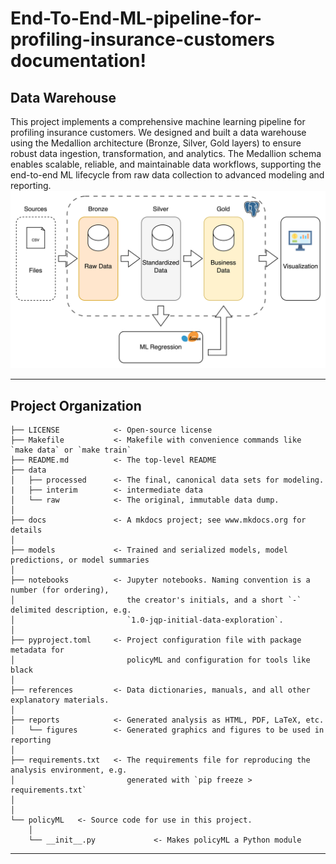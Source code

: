 # End-To-End-ML-pipeline-for-profiling-insurance-customers documentation!

## Data Warehouse
This project implements a comprehensive machine learning pipeline for profiling insurance customers. We designed and built a data warehouse using the Medallion architecture (Bronze, Silver, Gold layers) to ensure robust data ingestion, transformation, and analytics. The Medallion schema enables scalable, reliable, and maintainable data workflows, supporting the end-to-end ML lifecycle from raw data collection to advanced modeling and reporting.
![alt text](figures/warehouse.png "Warehouse")


-------- 
## Project Organization

```
├── LICENSE            <- Open-source license 
├── Makefile           <- Makefile with convenience commands like `make data` or `make train`
├── README.md          <- The top-level README 
├── data
│   ├── processed      <- The final, canonical data sets for modeling.
|   ├── interim        <- intermediate data
│   └── raw            <- The original, immutable data dump.
│
├── docs               <- A mkdocs project; see www.mkdocs.org for details
│
├── models             <- Trained and serialized models, model predictions, or model summaries
│
├── notebooks          <- Jupyter notebooks. Naming convention is a number (for ordering),
│                         the creator's initials, and a short `-` delimited description, e.g.
│                         `1.0-jqp-initial-data-exploration`.
│
├── pyproject.toml     <- Project configuration file with package metadata for 
│                         policyML and configuration for tools like black
│
├── references         <- Data dictionaries, manuals, and all other explanatory materials.
│
├── reports            <- Generated analysis as HTML, PDF, LaTeX, etc.
│   └── figures        <- Generated graphics and figures to be used in reporting
│
├── requirements.txt   <- The requirements file for reproducing the analysis environment, e.g.
│                         generated with `pip freeze > requirements.txt`
│
│
└── policyML   <- Source code for use in this project.
    │
    └── __init__.py             <- Makes policyML a Python module

```

--------